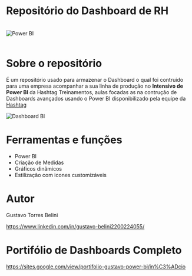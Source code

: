 # Repositório do Dashboard de RH

<div style= 'display: inline_block'><br/>
    <img alt='Power BI' src='https://img.shields.io/badge/power_bi-F2C811?style=for-the-badge&logo=powerbi&logoColor=black'>
</div><br>



# Sobre o repositório

É um repositório usado para armazenar o Dashboard o qual foi contruido para uma empresa acompanhar a sua linha de produção no **Intensivo de Power BI** da Hashtag Treinamentos, aulas focadas as na contrução de Dashboards avançados usando o Power BI disponibilizado pela equipe da [Hashtag](https://www.hashtagtreinamentos.com/ "Site da Hashtag")


![Dashboard BI](https://github.com/GTBelini22/DashBoard_Producao_PowerBI-/blob/main/assets/Dashboard%20Producao.png)

# Ferramentas e funções
- Power BI
- Criação de Medidas
- Gráficos dinâmicos
- Estilização com icones customizáveis


# Autor

Gustavo Torres Belini

https://www.linkedin.com/in/gustavo-belini2200224055/

# Portifólio de Dashboards Completo
https://sites.google.com/view/portifolio-gustavo-power-bi/in%C3%ADcio

